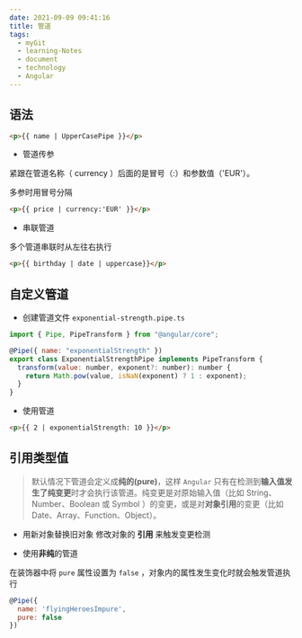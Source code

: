 ```yaml
---
date: 2021-09-09 09:41:16
title: 管道
tags:
  - myGit
  - learning-Notes
  - document
  - technology
  - Angular
---
```


## 语法

```html
<p>{{ name | UpperCasePipe }}</p>
```

- 管道传参

紧跟在管道名称（ currency ）后面的是冒号（:）和参数值（'EUR'）。

多参时用冒号分隔

```html
<p>{{ price | currency:'EUR' }}</p>
```

- 串联管道

多个管道串联时从左往右执行

```html
<p>{{ birthday | date | uppercase}}</p>
```

## 自定义管道

- 创建管道文件 `exponential-strength.pipe.ts`

```js
import { Pipe, PipeTransform } from "@angular/core";

@Pipe({ name: "exponentialStrength" })
export class ExponentialStrengthPipe implements PipeTransform {
  transform(value: number, exponent?: number): number {
    return Math.pow(value, isNaN(exponent) ? 1 : exponent);
  }
}
```

- 使用管道

```html
<p>{{ 2 | exponentialStrength: 10 }}</p>
```

## 引用类型值

> 默认情况下管道会定义成**纯的(pure)**，这样 `Angular` 只有在检测到**输入值发生了纯变更**时才会执行该管道。纯变更是对原始输入值（比如 String、Number、Boolean 或 Symbol ）的变更，或是对**对象引用**的变更（比如 Date、Array、Function、Object）。

- 用新对象替换旧对象
  修改对象的 **引用** 来触发变更检测

- 使用**非纯**的管道

在装饰器中将 `pure` 属性设置为 `false` ，对象内的属性发生变化时就会触发管道执行

```js
@Pipe({
  name: 'flyingHeroesImpure',
  pure: false
})
```
